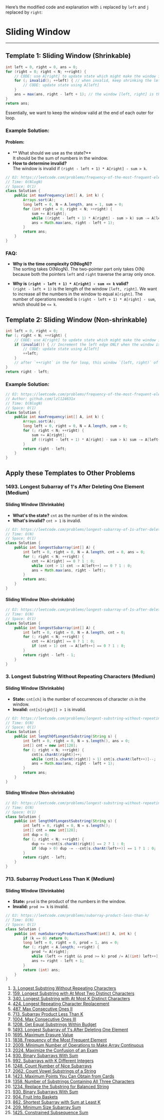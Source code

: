 Here’s the modified code and explanation with `i` replaced by `left` and `j` replaced by `right`:

# Sliding Window 

--- 

## Template 1: Sliding Window (Shrinkable)

```java
int left = 0, right = 0, ans = 0;
for (right = 0; right < N; ++right) {
    // CODE: use A[right] to update state which might make the window invalid
    for (; invalid(); ++left) { // when invalid, keep shrinking the left edge until it's valid again
        // CODE: update state using A[left]
    }
    ans = max(ans, right - left + 1); // the window [left, right] is the maximum window we've found thus far
}
return ans;
```

Essentially, we want to keep the window valid at the end of each outer for loop.

### Example Solution:

#### Problem:
- ** What should we use as the state?**  
It should be the sum of numbers in the window.
- **How to determine invalid?**  
The window is invalid if `(right - left + 1) * A[right] - sum > k`.

```java
// OJ: https://leetcode.com/problems/frequency-of-the-most-frequent-element/
// Time: O(NlogN)
// Space: O(1)
class Solution {
    public int maxFrequency(int[] A, int k) {
        Arrays.sort(A);
        long left = 0, N = A.length, ans = 1, sum = 0;
        for (int right = 0; right < N; ++right) {
            sum += A[right];
            while ((right - left + 1) * A[right] - sum > k) sum -= A[left++];
            ans = Math.max(ans, right - left + 1);
        }
        return ans;
    }
}
```

### FAQ:

- **Why is the time complexity O(NlogN)?**  
  The sorting takes O(NlogN). The two-pointer part only takes O(N) because both the pointers `left` and `right` traverse the array only once.
  
- **Why is `(right - left + 1) * A[right] - sum <= k` valid?**  
  `(right - left + 1)` is the length of the window `[left, right]`. We want to increase all the numbers in the window to equal `A[right]`. The number of operations needed is `(right - left + 1) * A[right] - sum`, which should be `<= k`.

## Template 2: Sliding Window (Non-shrinkable)

```java
int left = 0, right = 0;
for (; right < N; ++right) {
    // CODE: use A[right] to update state which might make the window invalid
    if (invalid()) { // Increment the left edge ONLY when the window is invalid
        // CODE: update state using A[left]
        ++left;
    }
    // after `++right` in the for loop, this window `[left, right)` of length `right - left` might be valid.
}
return right - left;
```

### Example Solution:

```java
// OJ: https://leetcode.com/problems/frequency-of-the-most-frequent-element/
// Author: github.com/lzl124631x
// Time: O(NlogN)
// Space: O(1)
class Solution {
    public int maxFrequency(int[] A, int k) {
        Arrays.sort(A);
        long left = 0, right = 0, N = A.length, sum = 0;
        for (; right < N; ++right) {
            sum += A[right];
            if ((right - left + 1) * A[right] - sum > k) sum -= A[left++];
        }
        return right - left;
    }
}
```

## Apply these Templates to Other Problems

### 1493. Longest Subarray of 1's After Deleting One Element (Medium)

#### Sliding Window (Shrinkable)

- **What's the state?** `cnt` as the number of `0`s in the window.
- **What's invalid?** `cnt > 1` is invalid.

```java
// OJ: https://leetcode.com/problems/longest-subarray-of-1s-after-deleting-one-element/
// Time: O(N)
// Space: O(1)
class Solution {
    public int longestSubarray(int[] A) {
        int left = 0, right = 0, N = A.length, cnt = 0, ans = 0;
        for (; right < N; ++right) {
            cnt += A[right] == 0 ? 1 : 0;
            while (cnt > 1) cnt -= A[left++] == 0 ? 1 : 0;
            ans = Math.max(ans, right - left);
        }
        return ans;
    }
}
```

#### Sliding Window (Non-shrinkable)

```java
// OJ: https://leetcode.com/problems/longest-subarray-of-1s-after-deleting-one-element/
// Time: O(N)
// Space: O(1)
class Solution {
    public int longestSubarray(int[] A) {
        int left = 0, right = 0, N = A.length, cnt = 0;
        for (; right < N; ++right) {
            cnt += A[right] == 0 ? 1 : 0;
            if (cnt > 1) cnt -= A[left++] == 0 ? 1 : 0;
        }
        return right - left - 1;
    }
}
```

### 3. Longest Substring Without Repeating Characters (Medium)

#### Sliding Window (Shrinkable)

- **State:** `cnt[ch]` is the number of occurrences of character `ch` in the window.
- **Invalid:** `cnt[s[right]] > 1` is invalid.

```java
// OJ: https://leetcode.com/problems/longest-substring-without-repeating-characters/
// Time: O(N)
// Space: O(1)
class Solution {
    public int lengthOfLongestSubstring(String s) {
        int left = 0, right = 0, N = s.length(), ans = 0;
        int[] cnt = new int[128];
        for (; right < N; ++right) {
            cnt[s.charAt(right)]++;
            while (cnt[s.charAt(right)] > 1) cnt[s.charAt(left++)]--;
            ans = Math.max(ans, right - left + 1);
        }
        return ans;
    }
}
```

#### Sliding Window (Non-shrinkable)

```java
// OJ: https://leetcode.com/problems/longest-substring-without-repeating-characters/
// Time: O(N)
// Space: O(1)
class Solution {
    public int lengthOfLongestSubstring(String s) {
        int left = 0, right = 0, N = s.length();
        int[] cnt = new int[128];
        int dup = 0;
        for (; right < N; ++right) {
            dup += ++cnt[s.charAt(right)] == 2 ? 1 : 0;
            if (dup > 0) dup -= --cnt[s.charAt(left++)] == 1 ? 1 : 0;
        }
        return right - left;
    }
}
```

### 713. Subarray Product Less Than K (Medium)

#### Sliding Window (Shrinkable)

- **State:** `prod` is the product of the numbers in the window.
- **Invalid:** `prod >= k` is invalid.

```java
// OJ: https://leetcode.com/problems/subarray-product-less-than-k/
// Time: O(N)
// Space: O(1)
class Solution {
    public int numSubarrayProductLessThanK(int[] A, int k) {
        if (k == 0) return 0;
        long left = 0, right = 0, prod = 1, ans = 0;
        for (; right < A.length; ++right) {
            prod *= A[right];
            while (left <= right && prod >= k) prod /= A[(int) left++];
            ans += right - left + 1;
        }
        return (int) ans;
    }
}
```


1. [3. Longest Substring Without Repeating Characters](https://leetcode.com/problems/longest-substring-without-repeating-characters/)
2. [159. Longest Substring with At Most Two Distinct Characters](https://leetcode.com/problems/longest-substring-with-at-most-two-distinct-characters/)
3. [340. Longest Substring with At Most K Distinct Characters](https://leetcode.com/problems/longest-substring-with-at-most-k-distinct-characters/)
4. [424. Longest Repeating Character Replacement](https://leetcode.com/problems/longest-repeating-character-replacement/)
5. [487. Max Consecutive Ones II](https://leetcode.com/problems/max-consecutive-ones-ii/)
6. [713. Subarray Product Less Than K](https://leetcode.com/problems/subarray-product-less-than-k/)
7. [1004. Max Consecutive Ones III](https://leetcode.com/problems/max-consecutive-ones-iii/)
8. [1208. Get Equal Substrings Within Budget](https://leetcode.com/problems/get-equal-substrings-within-budget/)
9. [1493. Longest Subarray of 1's After Deleting One Element](https://leetcode.com/problems/longest-subarray-of-1s-after-deleting-one-element/)
10. [1695. Maximum Erasure Value](https://leetcode.com/problems/maximum-erasure-value/)
11. [1838. Frequency of the Most Frequent Element](https://leetcode.com/problems/frequency-of-the-most-frequent-element/)
12. [2009. Minimum Number of Operations to Make Array Continuous](https://leetcode.com/problems/minimum-number-of-operations-to-make-array-continuous/)
13. [2024. Maximize the Confusion of an Exam](https://leetcode.com/problems/maximize-the-confusion-of-an-exam/)
14. [930. Binary Subarrays With Sum](https://leetcode.com/problems/binary-subarrays-with-sum/)
15. [992. Subarrays with K Different Integers](https://leetcode.com/problems/subarrays-with-k-different-integers/)
16. [1248. Count Number of Nice Subarrays](https://leetcode.com/problems/count-number-of-nice-subarrays/)
17. [2062. Count Vowel Substrings of a String](https://leetcode.com/problems/count-vowel-substrings-of-a-string/)
18. [1423. Maximum Points You Can Obtain from Cards](https://leetcode.com/problems/maximum-points-you-can-obtain-from-cards/)
19. [1358. Number of Substrings Containing All Three Characters](https://leetcode.com/problems/number-of-substrings-containing-all-three-characters/)
20. [1234. Replace the Substring for Balanced String](https://leetcode.com/problems/replace-the-substring-for-balanced-string/)
21. [930. Binary Subarrays With Sum](https://leetcode.com/problems/binary-subarrays-with-sum/)
22. [904. Fruit Into Baskets](https://leetcode.com/problems/fruit-into-baskets/)
23. [862. Shortest Subarray with Sum at Least K](https://leetcode.com/problems/shortest-subarray-with-sum-at-least-k/)
24. [209. Minimum Size Subarray Sum](https://leetcode.com/problems/minimum-size-subarray-sum/)
25. [1425. Constrained Subsequence Sum](https://leetcode.com/problems/constrained-subsequence-sum/)
